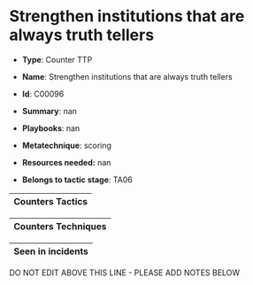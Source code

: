# Strengthen institutions that are always truth tellers

* **Type**: Counter TTP

* **Name**: Strengthen institutions that are always truth tellers

* **Id**: C00096

* **Summary**: nan

* **Playbooks**: nan

* **Metatechnique**: scoring

* **Resources needed:** nan

* **Belongs to tactic stage**: TA06


| Counters Tactics |
| ---------------- |



| Counters Techniques |
| ------------------- |



| Seen in incidents |
| ----------------- |

DO NOT EDIT ABOVE THIS LINE - PLEASE ADD NOTES BELOW